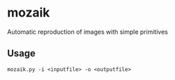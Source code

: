 # mozaik
Automatic reproduction of images with simple primitives

## Usage
```mozaik.py -i <inputfile> -o <outputfile>```